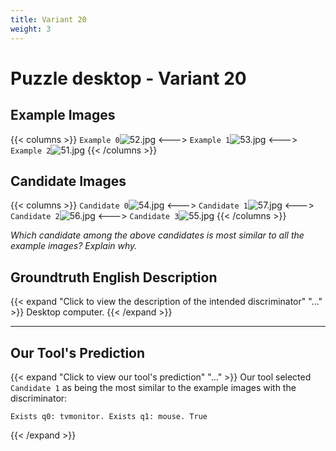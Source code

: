 ```yaml
---
title: Variant 20
weight: 3
---
```


# Puzzle desktop - Variant 20

## Example Images
{{< columns >}}
`Example 0`![52.jpg](/natscene_data/images/52.jpg)
<--->
`Example 1`![53.jpg](/natscene_data/images/53.jpg)
<--->
`Example 2`![51.jpg](/natscene_data/images/51.jpg)
{{< /columns >}}

## Candidate Images
{{< columns >}}
`Candidate 0`![54.jpg](/natscene_data/images/54.jpg)
<--->
`Candidate 1`![57.jpg](/natscene_data/images/57.jpg)
<--->
`Candidate 2`![56.jpg](/natscene_data/images/56.jpg)
<--->
`Candidate 3`![55.jpg](/natscene_data/images/55.jpg)
{{< /columns >}}

*Which candidate among the above candidates is most similar to all the example images? Explain why.*

## Groundtruth English Description

{{< expand "Click to view the description of the intended discriminator" "..." >}}
Desktop computer.
{{< /expand >}}

---



## Our Tool's Prediction

{{< expand "Click to view our tool's prediction" "..." >}}
Our tool selected `Candidate 1` as being the most similar to the example images with the discriminator:
```plaintext
Exists q0: tvmonitor. Exists q1: mouse. True
```
{{< /expand >}}
